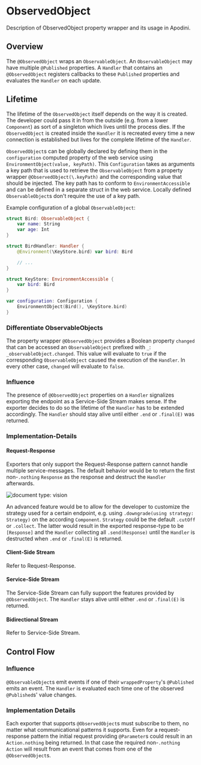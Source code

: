 # ObservedObject

Description of ObservedObject property wrapper and its usage in Apodini.

<!--
                  
This source file is part of the Apodini open source project

SPDX-FileCopyrightText: 2019-2021 Paul Schmiedmayer and the Apodini project authors (see CONTRIBUTORS.md) <paul.schmiedmayer@tum.de>

SPDX-License-Identifier: MIT
             
-->

## Overview

The `@ObservedObject` wraps an `ObservableObject`. An `ObservableObject` may have multiple `@Published` properties. A `Handler` that contains an `@ObservedObject` registers callbacks to these `Published` properties and evaluates the `Handler` on each update.

## Lifetime

The lifetime of the `ObservedObject` itself depends on the way it is created. The developer could pass it in from the outside (e.g. from a lower `Component`) as sort of a singleton which lives until the process dies. If the `ObservedObject` is created inside the `Handler` it is recreated every time a new connection is established but lives for the complete lifetime of the `Handler`.

`ObservedObject`s can be globally declared by defining them in the `configuration` computed property of the web service using `EnvironmentObject(value, keyPath)`. This `Configuration` takes as arguments a key path that is used to retrieve the `ObservableObject` from a property wrapper `@ObservedObject(\.keyPath)` and the corresponding value that should be injected. The key path has to conform to `EnvironmentAccessible` and can be defined in a separate struct in the web service. Locally defined `ObservableObject`s don't require the use of a key path.

Example configuration of a global `ObservableObject`:

```swift
struct Bird: ObservableObject {
    var name: String
    var age: Int
}

struct BirdHandler: Handler {
    @Environment(\KeyStore.bird) var bird: Bird

    // ...
}

struct KeyStore: EnvironmentAccessible {
    var bird: Bird
}

var configuration: Configuration {
    EnvironmentObject(Bird(), \KeyStore.bird)
}
```

### Differentiate ObservableObjects

The property wrapper `@ObservedObject` provides a Boolean property  `changed` that can be accessed  an `ObservableObject` prefixed with `_`: `_observableObject.changed`. This value will evaluate to `true` if the corresponding `ObservableObject` caused the execution of the `Handler`. In every other case, `changed` will evaluate to `false`.

### Influence

The presence of `@ObservedObject` properties on a `Handler` signalizes exporting the endpoint as a Service-Side Stream makes sense. If the exporter decides to do so the lifetime of the `Handler` has to be extended accordingly. The `Handler` should stay alive until either `.end` or `.final(E)` was returned.

### Implementation-Details

#### Request-Response

Exporters that only support the Request-Response pattern cannot handle multiple service-messages. The default behavior would be to return the first non-`.nothing` `Response` as the response and destruct the `Handler` afterwards.

![document type: vision](https://apodini.github.io/resources/markdown-labels/document_type_vision.svg)

An advanced feature would be to allow for the developer to customize the strategy used for a certain endpoint, e.g. using `.downgrade(using strategy: Strategy)` on the according `Component`. `Strategy` could be the default `.cutOff` or `.collect`. The latter would result in the exported response-type to be `[Response]` and the `Handler` collecting all `.send(Response)` until the `Handler` is destructed when `.end` or `.final(E)` is returned.

#### Client-Side Stream

Refer to Request-Response.

#### Service-Side Stream

The Service-Side Stream can fully support the features provided by `@ObservedObject`. The `Handler` stays alive until either `.end` or `.final(E)` is returned.

#### Bidirectional Stream

Refer to Service-Side Stream.

## Control Flow

### Influence

`@ObservableObject`s emit events if one of their `wrappedProperty`'s `@Published` emits an event. The `Handler` is evaluated each time one of the observed `@Published`s' value changes.

### Implementation Details

Each exporter that supports `@ObservedObject`s must subscribe to them, no matter what communicational patterns it supports. Even for a request-response pattern the initial request providing `@Parameter`s could result in an `Action.nothing` being returned. In that case the required non-`.nothing` `Action` will result from an event that comes from one of the `@ObservedObject`s.


